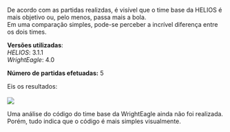 De acordo com as partidas realizdas, é visível que o time base da HELIOS é mais objetivo ou, pelo menos, passa mais a bola.
<br>Em uma comparação simples, pode-se perceber a incrível diferença entre os dois times.

**Versões utilizadas**:<br>
_HELIOS_: 3.1.1<br>
_WrightEagle_: 4.0<br>

**Número de partidas efetuadas:** 5

Eis os resultados:<br><br>
![](https://raw.github.com/herinson/ibots2d/gh-pages/images/helios_vs_wrighteagle_base.png)

Uma análise do código do time base da WrightEagle ainda não foi realizada. Porém, tudo indica que o código é mais simples visualmente.